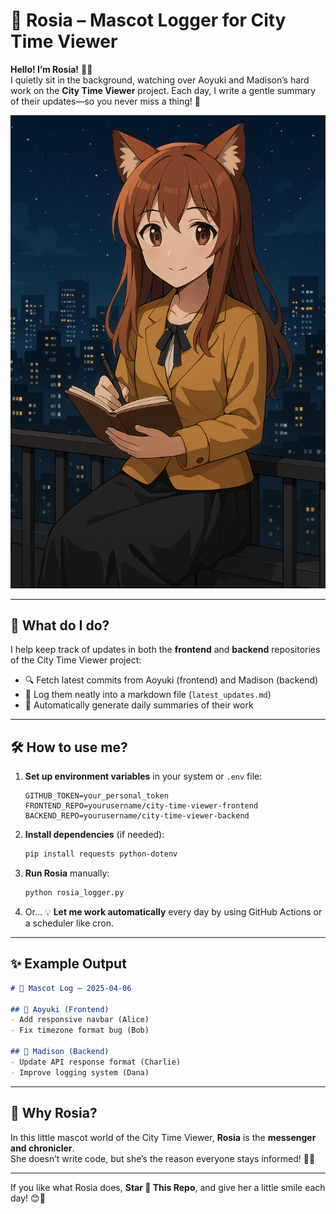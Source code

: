 # 🦊 Rosia – Mascot Logger for City Time Viewer

**Hello! I’m Rosia!** 📖✨  
I quietly sit in the background, watching over Aoyuki and Madison’s hard work on the **City Time Viewer** project. Each day, I write a gentle summary of their updates—so you never miss a thing! 💌

![Rosia mascot](static/rosia.png)

---

## 🌸 What do I do?

I help keep track of updates in both the **frontend** and **backend** repositories of the City Time Viewer project:

- 🔍 Fetch latest commits from Aoyuki (frontend) and Madison (backend)
- 📝 Log them neatly into a markdown file (`latest_updates.md`)
- 📅 Automatically generate daily summaries of their work

---

## 🛠️ How to use me?

1. **Set up environment variables** in your system or `.env` file:
   ```
   GITHUB_TOKEN=your_personal_token
   FRONTEND_REPO=yourusername/city-time-viewer-frontend
   BACKEND_REPO=yourusername/city-time-viewer-backend
   ```

2. **Install dependencies** (if needed):
   ```bash
   pip install requests python-dotenv
   ```

3. **Run Rosia** manually:
   ```bash
   python rosia_logger.py
   ```

4. Or… 💡 **Let me work automatically** every day by using GitHub Actions or a scheduler like cron.

---

## ✨ Example Output

```md
# 📔 Mascot Log – 2025-04-06

## 🌸 Aoyuki (Frontend)
- Add responsive navbar (Alice)
- Fix timezone format bug (Bob)

## 🌙 Madison (Backend)
- Update API response format (Charlie)
- Improve logging system (Dana)
```

---

## 💛 Why Rosia?

In this little mascot world of the City Time Viewer, **Rosia** is the **messenger and chronicler**.  
She doesn’t write code, but she’s the reason everyone stays informed! 🦊✨

---

If you like what Rosia does, **Star 🌟 This Repo**, and give her a little smile each day! 😊📒
